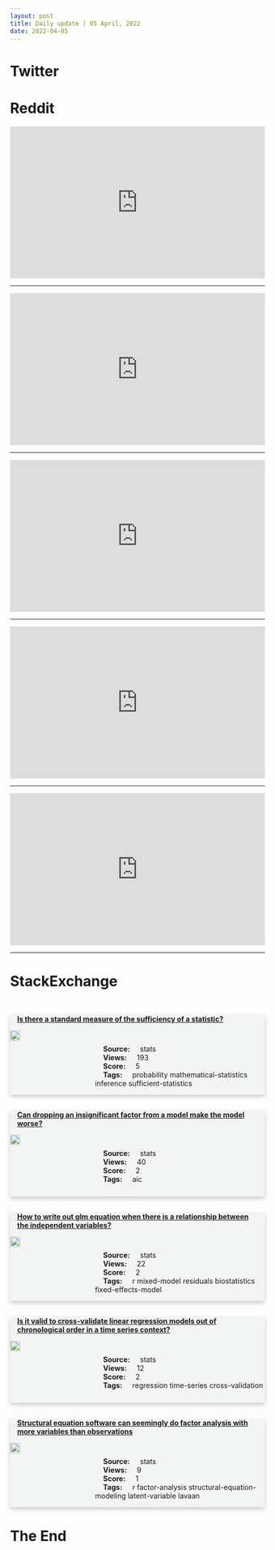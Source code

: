 ```yaml
---
layout: post
title: Daily update | 05 April, 2022
date: 2022-04-05
---
```


<script async src="https://platform.twitter.com/widgets.js" charset="utf-8"></script>


<script src='https://storage.ko-fi.com/cdn/scripts/overlay-widget.js'></script>
<script>
  kofiWidgetOverlay.draw('themldojo', {
    'type': 'floating-chat',
    'floating-chat.donateButton.text': 'Support me',
    'floating-chat.donateButton.background-color': '#f45d22',
    'floating-chat.donateButton.text-color': '#fff'
  });
</script>

# Twitter 

<blockquote class="twitter-tweet"><a href="https://twitter.com/MilesTaylorUSA/status/1510958171543777282"></a></blockquote>

<blockquote class="twitter-tweet"><a href="https://twitter.com/andrewgwils/status/1510991251394670601"></a></blockquote>

<blockquote class="twitter-tweet"><a href="https://twitter.com/SimonHoiberg/status/1510963408031698945"></a></blockquote>

<blockquote class="twitter-tweet"><a href="https://twitter.com/DaveCosmonaut/status/1510951638609059840"></a></blockquote>

<blockquote class="twitter-tweet"><a href="https://twitter.com/MetaAI/status/1511014375846395904"></a></blockquote>

<blockquote class="twitter-tweet"><a href="https://twitter.com/GoogleAI/status/1511019587277664256"></a></blockquote>

<blockquote class="twitter-tweet"><a href="https://twitter.com/DeepLearningAI_/status/1510995627148161032"></a></blockquote>

<blockquote class="twitter-tweet"><a href="https://twitter.com/TensorFlow/status/1511011790339125248"></a></blockquote>

<blockquote class="twitter-tweet"><a href="https://twitter.com/paperswithdata/status/1510989658070700035"></a></blockquote>

<blockquote class="twitter-tweet"><a href="https://twitter.com/paperswithcode/status/1510970667130314760"></a></blockquote>

# Reddit 

<iframe id="reddit-embed" src="https://www.redditmedia.com/r/datascience/comments/tw7kc0/me_trying_to_switch_careers_after_getting_a?ref_source=embed&amp;ref=share&amp;embed=true" sandbox="allow-scripts allow-same-origin allow-popups" style="border: none;" height="300" width="100%" scrolling="yes"></iframe>
<hr style="width:100%;text-align:left;margin-left:0">
<iframe id="reddit-embed" src="https://www.redditmedia.com/r/datascience/comments/tvp0nd/jack_of_all_trades?ref_source=embed&amp;ref=share&amp;embed=true" sandbox="allow-scripts allow-same-origin allow-popups" style="border: none;" height="300" width="100%" scrolling="yes"></iframe>
<hr style="width:100%;text-align:left;margin-left:0">
<iframe id="reddit-embed" src="https://www.redditmedia.com/r/MachineLearning/comments/tvug94/r_diffusionclip_textguided_diffusion_models_for?ref_source=embed&amp;ref=share&amp;embed=true" sandbox="allow-scripts allow-same-origin allow-popups" style="border: none;" height="300" width="100%" scrolling="yes"></iframe>
<hr style="width:100%;text-align:left;margin-left:0">
<iframe id="reddit-embed" src="https://www.redditmedia.com/r/MachineLearning/comments/tw9jp5/r_googles_540b_dense_model_pathways_llm_unlocks?ref_source=embed&amp;ref=share&amp;embed=true" sandbox="allow-scripts allow-same-origin allow-popups" style="border: none;" height="300" width="100%" scrolling="yes"></iframe>
<hr style="width:100%;text-align:left;margin-left:0">
<iframe id="reddit-embed" src="https://www.redditmedia.com/r/datascience/comments/tw2w91/are_stupid_questions_allowed_can_someone_explain?ref_source=embed&amp;ref=share&amp;embed=true" sandbox="allow-scripts allow-same-origin allow-popups" style="border: none;" height="300" width="100%" scrolling="yes"></iframe>
<hr style="width:100%;text-align:left;margin-left:0">

<style>
.card {
box-shadow: 0 4px 8px 0 rgba(0,0,0,0.2);
transition: 0.3s;
width: 100%;
background-color: #F3F4F4;
}
p{
    margin-left:  3em;
    padding-top: 1em;
}
.part2{
    display: grid;
    grid-template-columns: 1fr 3fr;
}
h4{
    margin: 1em;
}

.card:hover {
box-shadow: 0 8px 16px 0 rgba(0,0,0,0.2);
}
b {
padding: 2px 16px;
}
</style>
  
# StackExchange 


  <br>
  <div class="card">
  <h4><a href='https://stats.stackexchange.com/questions/570288/is-there-a-standard-measure-of-the-sufficiency-of-a-statistic'>Is there a standard measure of the sufficiency of a statistic?</a></h4> 
  <div class="part2">
      <img src="https://cdn.sstatic.net/Sites/stats/Img/apple-touch-icon@2.png?v=344f57aa10cc" alt="Img missing!" style="width:40%">
      <p><b>Source:</b> stats<br><b>Views:</b> 193<br><b>Score:</b> 5<br><b>Tags:</b> <span class="badge badge-dark">probability</span> <span class="badge badge-dark">mathematical-statistics</span> <span class="badge badge-dark">inference</span> <span class="badge badge-dark">sufficient-statistics</span></p> 
  </div>
  </div>
      
  <br>
  <div class="card">
  <h4><a href='https://stats.stackexchange.com/questions/570337/can-dropping-an-insignificant-factor-from-a-model-make-the-model-worse'>Can dropping an insignificant factor from a model make the model worse?</a></h4> 
  <div class="part2">
      <img src="https://cdn.sstatic.net/Sites/stats/Img/apple-touch-icon@2.png?v=344f57aa10cc" alt="Img missing!" style="width:40%">
      <p><b>Source:</b> stats<br><b>Views:</b> 40<br><b>Score:</b> 2<br><b>Tags:</b> <span class="badge badge-dark">aic</span></p> 
  </div>
  </div>
      
  <br>
  <div class="card">
  <h4><a href='https://stats.stackexchange.com/questions/570270/how-to-write-out-glm-equation-when-there-is-a-relationship-between-the-independe'>How to write out glm equation when there is a relationship between the independent variables?</a></h4> 
  <div class="part2">
      <img src="https://cdn.sstatic.net/Sites/stats/Img/apple-touch-icon@2.png?v=344f57aa10cc" alt="Img missing!" style="width:40%">
      <p><b>Source:</b> stats<br><b>Views:</b> 22<br><b>Score:</b> 2<br><b>Tags:</b> <span class="badge badge-dark">r</span> <span class="badge badge-dark">mixed-model</span> <span class="badge badge-dark">residuals</span> <span class="badge badge-dark">biostatistics</span> <span class="badge badge-dark">fixed-effects-model</span></p> 
  </div>
  </div>
      
  <br>
  <div class="card">
  <h4><a href='https://stats.stackexchange.com/questions/570341/is-it-valid-to-cross-validate-linear-regression-models-out-of-chronological-orde'>Is it valid to cross-validate linear regression models out of chronological order in a time series context?</a></h4> 
  <div class="part2">
      <img src="https://cdn.sstatic.net/Sites/stats/Img/apple-touch-icon@2.png?v=344f57aa10cc" alt="Img missing!" style="width:40%">
      <p><b>Source:</b> stats<br><b>Views:</b> 12<br><b>Score:</b> 2<br><b>Tags:</b> <span class="badge badge-dark">regression</span> <span class="badge badge-dark">time-series</span> <span class="badge badge-dark">cross-validation</span></p> 
  </div>
  </div>
      
  <br>
  <div class="card">
  <h4><a href='https://stats.stackexchange.com/questions/570278/structural-equation-software-can-seemingly-do-factor-analysis-with-more-variable'>Structural equation software can seemingly do factor analysis with more variables than observations</a></h4> 
  <div class="part2">
      <img src="https://cdn.sstatic.net/Sites/stats/Img/apple-touch-icon@2.png?v=344f57aa10cc" alt="Img missing!" style="width:40%">
      <p><b>Source:</b> stats<br><b>Views:</b> 9<br><b>Score:</b> 1<br><b>Tags:</b> <span class="badge badge-dark">r</span> <span class="badge badge-dark">factor-analysis</span> <span class="badge badge-dark">structural-equation-modeling</span> <span class="badge badge-dark">latent-variable</span> <span class="badge badge-dark">lavaan</span></p> 
  </div>
  </div>
      
# The End